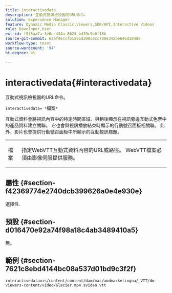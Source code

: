 ```yaml
---
title: interactivedata
description: 互動式視訊檢視器的URL命令。
solution: Experience Manager
feature: Dynamic Media Classic,Viewers,SDK/API,Interactive Videos
role: Developer,User
exl-id: f9f5aa7a-3e0a-434a-8623-b439c9b6f18b
source-git-commit: 6aaf4eccf51a05d200c6cc780e342be646d104d8
workflow-type: tm+mt
source-wordcount: '94'
ht-degree: 4%

---
```


# interactivedata{#interactivedata}

互動式視訊檢視器的URL命令。

`interactivedata= *`檔案`*`

互動式資料會將視訊內容中的特定時間區域，與稍後顯示在視訊旁邊互動式色票中的產品資料建立關聯。 它也會與視訊播放結束時顯示的行動號召面板相關聯。 此外，影片也會提供行動號召面板中所顯示的互動視訊標題。

<table id="table_C616483932C2482CA9794DDD7313FD7C"> 
 <tbody> 
  <tr> 
   <td colname="col1"> <p> <span class="codeph"> <span class="varname">檔案</span> </span> </p> </td> 
   <td colname="col2"> <p> 指定WebVTT互動式資料內容的URL或路徑。 WebVTT檔案必須由影像伺服提供服務。 </p> </td> 
  </tr> 
 </tbody> 
</table>

## 屬性 {#section-f42369774e2740dcb399626a0e4e930e}

選擇性.

## 預設 {#section-d016470e92a74f98a18c4ab3489410a5}

無。

## 範例 {#section-7621c8ebd4144bc08a537d01bd9c3f2f}

```
interactivedata=is/content/content/dam/mac/aodmarketingna/_VTT/dm-viewers-content/video/Glacier.mp4.svideo.vtt
```

